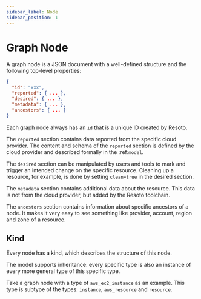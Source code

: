 ```yaml
---
sidebar_label: Node
sidebar_position: 1
---
```


# Graph Node

A graph node is a JSON document with a well-defined structure and the following top-level properties:

```json
{
  "id": "xxx",
  "reported": { ... },
  "desired": { ... },
  "metadata": { ... },
  "ancestors": { ... }
}
```

Each graph node always has an `id` that is a unique ID created by Resoto.

The `reported` section contains data reported from the specific cloud provider. The content and schema of the `reported` section is defined by the cloud provider and described formally in the :ref:`model`.

The `desired` section can be manipulated by users and tools to mark and trigger an intended change on the specific resource. Cleaning up a resource, for example, is done by setting `clean=true` in the desired section.

The `metadata` section contains additional data about the resource. This data is not from the cloud provider, but added by the Resoto toolchain.

The `ancestors` section contains information about specific ancestors of a node. It makes it very easy to see something like provider, account, region and zone of a resource.

## Kind

Every node has a kind, which describes the structure of this node.

The model supports inheritance: every specific type is also an instance of every more general type of this specific type.

Take a graph node with a type of `aws_ec2_instance` as an example. This type is subtype of the types: `instance`, `aws_resource` and `resource`.
